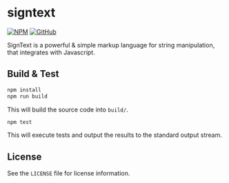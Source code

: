[GitHub-Repository-URL]: https://github.com/mgthomas99/signtext
[NPM-Package-URL]: https://www.npmjs.com/package/signtext

[NPM-Package-Version-Shield-URL]: https://img.shields.io/npm/v/signtext.svg?style=flat-square
[License-Shield-URL]: https://img.shields.io/github/license/mgthomas99/signtext.svg?style=flat-square

# signtext

[![NPM][NPM-Package-Version-Shield-URL]][NPM-Package-URL]
[![GitHub][License-Shield-URL]][GitHub-Repository-URL]

SignText is a powerful & simple markup language for string manipulation, that
integrates with Javascript.

## Build & Test

```sh
npm install
npm run build
```

This will build the source code into `build/`.

```sh
npm test
```

This will execute tests and output the results to the standard output stream.

## License

See the `LICENSE` file for license information.
